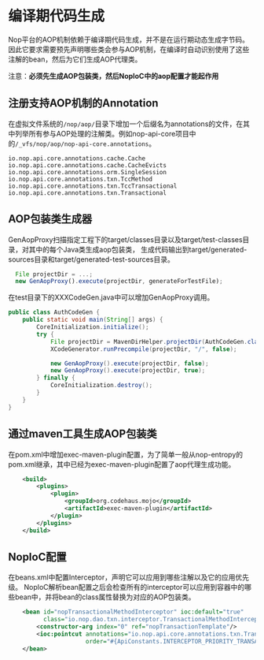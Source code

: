 # 编译期代码生成

Nop平台的AOP机制依赖于编译期代码生成，并不是在运行期动态生成字节码。因此它要求需要预先声明哪些类会参与AOP机制，在编译时自动识别使用了这些注解的bean，然后为它们生成AOP代理类。

注意：**必须先生成AOP包装类，然后NopIoC中的aop配置才能起作用**

## 注册支持AOP机制的Annotation
在虚拟文件系统的`/nop/aop/`目录下增加一个后缀名为annotations的文件，在其中列举所有参与AOP处理的注解类。例如nop-api-core项目中的`/_vfs/nop/aop/nop-api-core.annotations`。

```
io.nop.api.core.annotations.cache.Cache
io.nop.api.core.annotations.cache.CacheEvicts
io.nop.api.core.annotations.orm.SingleSession
io.nop.api.core.annotations.txn.TccMethod
io.nop.api.core.annotations.txn.TccTransactional
io.nop.api.core.annotations.txn.Transactional
```

## AOP包装类生成器

GenAopProxy扫描指定工程下的target/classes目录以及target/test-classes目录，对其中的每个Java类生成aop包装类，
生成代码输出到target/generated-sources目录和target/generated-test-sources目录。

```javascript
  File projectDir = ...;
  new GenAopProxy().execute(projectDir, generateForTestFile);
```

在test目录下的XXXCodeGen.java中可以增加GenAopProxy调用。

```java
public class AuthCodeGen {
    public static void main(String[] args) {
        CoreInitialization.initialize();
        try {
            File projectDir = MavenDirHelper.projectDir(AuthCodeGen.class);
            XCodeGenerator.runPrecompile(projectDir, "/", false);

            new GenAopProxy().execute(projectDir, false);
            new GenAopProxy().execute(projectDir, true);
        } finally {
            CoreInitialization.destroy();
        }
    }
}
```

## 通过maven工具生成AOP包装类

在pom.xml中增加exec-maven-plugin配置，为了简单一般从nop-entropy的pom.xml继承，其中已经为exec-maven-plugin配置了aop代理生成功能。

```xml
    <build>
        <plugins>
            <plugin>
                <groupId>org.codehaus.mojo</groupId>
                <artifactId>exec-maven-plugin</artifactId>
            </plugin>
        </plugins>
    </build>
```

## NopIoC配置

在beans.xml中配置Interceptor，声明它可以应用到哪些注解以及它的应用优先级。
NopIoC解析bean配置之后会检查所有的interceptor可以应用到容器中的哪些bean中，并将bean的class属性替换为对应的AOP包装类。

```xml
    <bean id="nopTransactionalMethodInterceptor" ioc:default="true"
          class="io.nop.dao.txn.interceptor.TransactionalMethodInterceptor">
        <constructor-arg index="0" ref="nopTransactionTemplate"/>
        <ioc:pointcut annotations="io.nop.api.core.annotations.txn.Transactional"
                      order="#{ApiConstants.INTERCEPTOR_PRIORITY_TRANSACTIONAL}"/>
    </bean>
```

